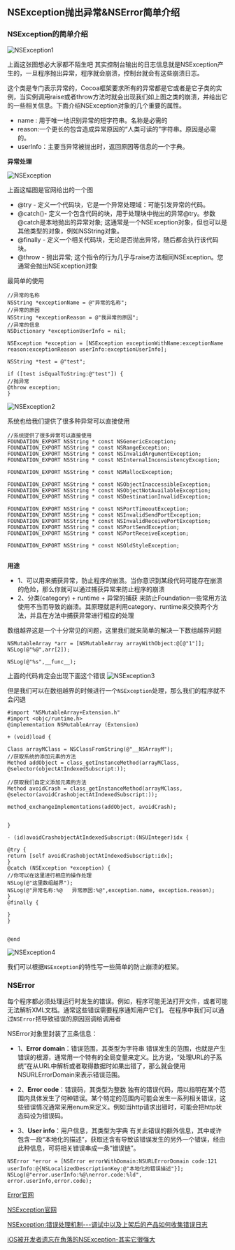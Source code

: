 ## NSException抛出异常&NSError简单介绍


### NSException的简单介绍

![NSException1](https://github.com/SunshineBrother/JHBlog/blob/master/iOS知识点/Crash收集/NSException1.png)

上面这张图想必大家都不陌生吧
其实控制台输出的日志信息就是NSException产生的，一旦程序抛出异常，程序就会崩溃，控制台就会有这些崩溃日志。

 这个类是专门表示异常的，Cocoa框架要求所有的异常都是它或者是它子类的实例，当实例调用raise或者throw方法时就会出现我们如上图之类的崩溃，并给出它的一些相关信息。下面介绍NSException对象的几个重要的属性。

- name :  用于唯一地识别异常的短字符串。名称是必需的
- reason:一个更长的包含造成异常原因的“人类可读的”字符串。原因是必需的。
- userInfo：主要当异常被抛出时，返回原因等信息的一个字典。

**异常处理**

![NSException](https://github.com/SunshineBrother/JHBlog/blob/master/iOS知识点/Crash收集/NSException.png)

上面这幅图是官网给出的一个图

- @try - 定义一个代码块，它是一个异常处理域：可能引发异常的代码。
- @catch()- 定义一个包含代码的块，用于处理块中抛出的异常@try。参数@catch是本地抛出的异常对象; 这通常是一个NSException对象，但也可以是其他类型的对象，例如NSString对象。
- @finally - 定义一个相关代码块，无论是否抛出异常，随后都会执行该代码块。
- @throw - 抛出异常; 这个指令的行为几乎与raise方法相同NSException。您通常会抛出NSException对象


最简单的使用
```
//异常的名称
NSString *exceptionName = @"异常的名称";
//异常的原因
NSString *exceptionReason = @"我异常的原因";
//异常的信息
NSDictionary *exceptionUserInfo = nil;

NSException *exception = [NSException exceptionWithName:exceptionName reason:exceptionReason userInfo:exceptionUserInfo];

NSString *test = @"test";

if ([test isEqualToString:@"test"]) {
//抛异常
@throw exception;
}
```
![NSException2](https://github.com/SunshineBrother/JHBlog/blob/master/iOS知识点/Crash收集/NSException2.png)


系统也给我们提供了很多种异常可以直接使用
```
//系统提供了很多异常可以直接使用
FOUNDATION_EXPORT NSString * const NSGenericException;
FOUNDATION_EXPORT NSString * const NSRangeException;
FOUNDATION_EXPORT NSString * const NSInvalidArgumentException;
FOUNDATION_EXPORT NSString * const NSInternalInconsistencyException;

FOUNDATION_EXPORT NSString * const NSMallocException;

FOUNDATION_EXPORT NSString * const NSObjectInaccessibleException;
FOUNDATION_EXPORT NSString * const NSObjectNotAvailableException;
FOUNDATION_EXPORT NSString * const NSDestinationInvalidException;

FOUNDATION_EXPORT NSString * const NSPortTimeoutException;
FOUNDATION_EXPORT NSString * const NSInvalidSendPortException;
FOUNDATION_EXPORT NSString * const NSInvalidReceivePortException;
FOUNDATION_EXPORT NSString * const NSPortSendException;
FOUNDATION_EXPORT NSString * const NSPortReceiveException;

FOUNDATION_EXPORT NSString * const NSOldStyleException;


```

**用途**

- 1、可以用来捕获异常，防止程序的崩溃。当你意识到某段代码可能存在崩溃的危险，那么你就可以通过捕获异常来防止程序的崩溃
- 2、分类(category) + runtime + 异常的捕获 来防止Foundation一些常用方法使用不当而导致的崩溃。其原理就是利用category、runtime来交换两个方法，并且在方法中捕获异常进行相应的处理


数组越界这是一个十分常见的问题，这里我们就来简单的解决一下数组越界问题
```
NSMutableArray *arr = [NSMutableArray arrayWithObject:@[@"1"]];
NSLog(@"%@",arr[2]);

NSLog(@"%s",__func__);
```
上面的代码肯定会出现下面这个错误
![NSException3](https://github.com/SunshineBrother/JHBlog/blob/master/iOS知识点/Crash收集/NSException3.png)

但是我们可以在数组越界的时候进行一个`NSException`处理，那么我们的程序就不会闪退


```
#import "NSMutableArray+Extension.h"
#import <objc/runtime.h>
@implementation NSMutableArray (Extension)

+ (void)load {

Class arrayMClass = NSClassFromString(@"__NSArrayM");
//获取系统的添加元素的方法
Method addObject = class_getInstanceMethod(arrayMClass, @selector(objectAtIndexedSubscript:));

//获取我们自定义添加元素的方法
Method avoidCrash = class_getInstanceMethod(arrayMClass, @selector(avoidCrashobjectAtIndexedSubscript:));

method_exchangeImplementations(addObject, avoidCrash);


}

- (id)avoidCrashobjectAtIndexedSubscript:(NSUInteger)idx {

@try {
return [self avoidCrashobjectAtIndexedSubscript:idx];
}
@catch (NSException *exception) {
//你可以在这里进行相应的操作处理
NSLog(@"这里数组越界");
NSLog(@"异常名称:%@   异常原因:%@",exception.name, exception.reason);
}
@finally {

}
}
 

@end
```

![NSException4](https://github.com/SunshineBrother/JHBlog/blob/master/iOS知识点/Crash收集/NSException4.png)

我们可以根据`NSException`的特性写一些简单的防止崩溃的框架。





### NSError

每个程序都必须处理运行时发生的错误。例如，程序可能无法打开文件，或者可能无法解析XML文档。通常这些错误需要程序通知用户它们。 在程序中我们可以通过`NSError`把导致错误的原因回调给调用者

NSError对象里封装了三条信息：
- 1、**Error domain**：错误范围，其类型为字符串
 错误发生的范围，也就是产生错误的根源，通常用一个特有的全局变量来定义。比方说，“处理URL的子系统”在从URL中解析或者取得数据时如果出错了，那么就会使用NSURLErrorDomain来表示错误范围。
- 2、**Error code**：错误码，其类型为整数
独有的错误代码，用以指明在某个范围内具体发生了何种错误。某个特定的范围内可能会发生一系列相关错误，这些错误情况通常采用enum来定义。例如当http请求出错时，可能会把http状态码设为错误码。

- 3、**User info**：用户信息，其类型为字典
有关此错误的额外信息，其中或许包含一段“本地化的描述”，获取还含有导致该错误发生的另外一个错误，经由此种信息，可将相关错误串成一条“错误链”。

```
NSError *error = [NSError errorWithDomain:NSURLErrorDomain code:121 userInfo:@{NSLocalizedDescriptionKey:@"本地化的错误描述"}];
NSLog(@"error.userInfo:%@\nerror.code:%ld", error.userInfo,error.code);
```





[Error官网](https://developer.apple.com/library/archive/documentation/Cocoa/Conceptual/ErrorHandlingCocoa/ErrorHandling/ErrorHandling.html#//apple_ref/doc/uid/TP40001806)

[NSException官网](https://developer.apple.com/library/archive/documentation/Cocoa/Conceptual/Exceptions/Tasks/RaisingExceptions.html#//apple_ref/doc/uid/20000058-BBCCFIBF)

[NSException:错误处理机制---调试中以及上架后的产品如何收集错误日志](https://blog.csdn.net/lcl130/article/details/41891273)

[iOS被开发者遗忘在角落的NSException-其实它很强大](https://www.jianshu.com/p/05aad21e319e)

